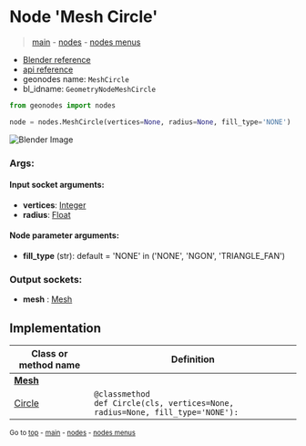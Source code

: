 # Node 'Mesh Circle'

> [main](../structure.md) - [nodes](nodes.md) - [nodes menus](nodes_menus.md)

- [Blender reference](https://docs.blender.org/manual/en/latest/modeling/geometry_nodes/mesh_primitives/mesh_circle.html)
- [api reference](https://docs.blender.org/api/current/bpy.types.GeometryNodeMeshCircle.html)
- geonodes name: `MeshCircle`
- bl_idname: `GeometryNodeMeshCircle`

```python
from geonodes import nodes

node = nodes.MeshCircle(vertices=None, radius=None, fill_type='NONE')
```

![Blender Image](https://docs.blender.org/manual/en/latest/_images/node-types_GeometryNodeMeshCircle.webp)

### Args:

#### Input socket arguments:

- **vertices**: [Integer](Integer.md)
- **radius**: [Float](Float.md)

#### Node parameter arguments:

- **fill_type** (str): default = 'NONE' in ('NONE', 'NGON', 'TRIANGLE_FAN')

### Output sockets:

- **mesh** : [Mesh](Mesh.md)

## Implementation

| Class or method name | Definition |
|----------------------|------------|
| **[Mesh](Mesh.md)** |
| [Circle](Mesh.md#Circle-classmethod) | `@classmethod`<br> `def Circle(cls, vertices=None, radius=None, fill_type='NONE'):` |

<sub>Go to [top](#node-Mesh-Circle) - [main](../structure.md) - [nodes](nodes.md) - [nodes menus](nodes_menus.md)</sub>

